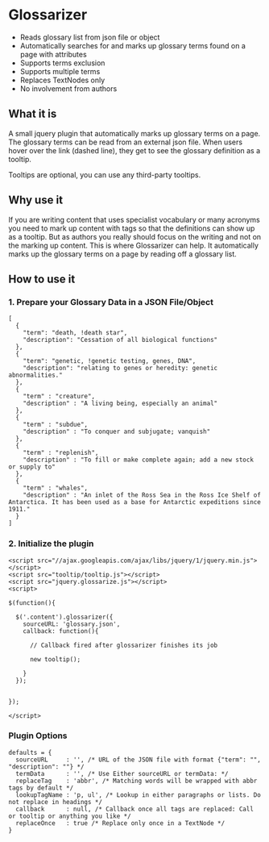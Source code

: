 # Glossarizer

* Reads glossary list from json file or object
* Automatically searches for and marks up glossary terms found on a page with <abbr> attributes
* Supports terms exclusion
* Supports multiple terms
* Replaces TextNodes only
* No involvement from authors

## What it is

A small jquery plugin that automatically marks up glossary terms on a page. The glossary terms can be read from an external json file. When users hover over the link (dashed line), they get to see the glossary definition as a tooltip. 

Tooltips are optional, you can use any third-party tooltips. 

## Why use it

If you are writing content that uses specialist vocabulary or many acronyms you need to mark up content with <abbr> tags so that the definitions can show up as a tooltip. But as authors you really should focus on the writing and not on the marking up content. This is where Glossarizer can help. It automatically marks up the glossary terms on a page by reading off a glossary list.

## How to use it

### 1. Prepare your Glossary Data in a JSON File/Object


    [
      {
        "term": "death, !death star",
        "description": "Cessation of all biological functions"
      },
      {
        "term": "genetic, !genetic testing, genes, DNA",
        "description": "relating to genes or heredity: genetic abnormalities."
      },
      {
        "term" : "creature",
        "description" : "A living being, especially an animal"
      },
      {
        "term" : "subdue",
        "description" : "To conquer and subjugate; vanquish"
      },
      {
        "term" : "replenish",
        "description" : "To fill or make complete again; add a new stock or supply to"
      },
      {
        "term" : "whales",
        "description" : "An inlet of the Ross Sea in the Ross Ice Shelf of Antarctica. It has been used as a base for Antarctic expeditions since 1911."
      }
    ]

### 2. Initialize the plugin


    <script src="//ajax.googleapis.com/ajax/libs/jquery/1/jquery.min.js"></script>
    <script src="tooltip/tooltip.js"></script>
    <script src="jquery.glossarize.js"></script>
    <script>

    $(function(){

      $('.content').glossarizer({
        sourceURL: 'glossary.json',
        callback: function(){
          
          // Callback fired after glossarizer finishes its job
          
          new tooltip();

        }
      });


    });

    </script>



### Plugin Options


    defaults = {
      sourceURL     : '', /* URL of the JSON file with format {"term": "", "description": ""} */
      termData      : '', /* Use Either sourceURL or termData: */
      replaceTag    : 'abbr', /* Matching words will be wrapped with abbr tags by default */
      lookupTagName : 'p, ul', /* Lookup in either paragraphs or lists. Do not replace in headings */
      callback      : null, /* Callback once all tags are replaced: Call or tooltip or anything you like */
      replaceOnce   : true /* Replace only once in a TextNode */
    }
